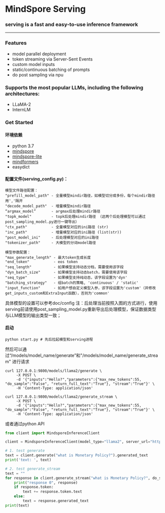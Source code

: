 # MindSpore Serving

### serving is a fast and easy-to-use inference framework

---
### Features
- model parallel deployment
- token streaming via Server-Sent Events
- custom model inputs
- static/continuous batching of prompts
- do post sampling via npu

### Supports the most popular LLMs, including the following architectures:
- LLaMA-2
- InternLM

### Get Started
#### 环境依赖
- python 3.7
- [mindspore](https://www.mindspore.cn/install)
- [mindspore-lite](https://www.mindspore.cn/lite/docs/zh-CN/master/use/downloads.html?highlight=%E5%AE%89%E8%A3%85) 
- [mindformers](https://gitee.com/mindspore/mindformers#%E4%BA%8Cmindformers%E5%AE%89%E8%A3%85)
- easydict

#### 配置文件(serving_config.py)：
    模型文件路径配置：
    "prefill_model_path" - 全量模型mindir路径，如模型切分成多份，每个mindir路径用','隔开
    "decode_model_path"  - 增量模型mindir路径
    “argmax_model”       - argmax后处理mindir路径
    "topk_model"         - topk后处理mindir路径 （这两个后处理模型可以通过post_sampling_model.py进行一键导出）
    "ctx_path"           - 全量模型对应的ini路径 (str)
    "inc_path"           - 增量模型对应的ini路径 (list(str))
    "post_model_ini"     - 后处理模型对应的ini路径
    "tokenizer_path"     - 大模型的分词model路径
    
    模型参数配置：
    "max_generate_length" - 最大token生成长度
    "end_token"           - eos token
    "seq_length"          - 如果模型支持动态分档，需要使用该字段
    "dyn_batch_size"      - 如果模型支持动态batch，需要使用该字段
    "seq_type"            - 如果模型支持纯动态，该字段设置为'dyn'
    "batching_strategy"   - 组batch的策略, 'continuous' / 'static'
    "input_function"      - 如用户想自定义模型入参，该字段设置为'custom'（并修改get_inputs_custom和ExtraInput函数），否则为'common'

具体模型的设置可以参考doc/config
注：后处理当前按照入图的方式进行，使用serving前请使用post_sampling_model.py重新导出后处理模型，保证数据类型与LLM模型的输出类型一致；


#### 启动
```shell
python start.py # 先后拉起模型和serving进程
```

然后可以通过“/models/model_name/generate”和"/models/model_name/generate_stream" 进行请求

```shell
curl 127.0.0.1:9800/models/llama2/generate \
     -X POST \
     -d '{"inputs":"Hello?","parameters":{"max_new_tokens":55, "do_sample":"False", "return_full_text":"True"}, "stream":"True"}' \
     -H 'Content-Type: application/json'
```

```shell
curl 127.0.0.1:9800/models/llama2/generate_stream \
     -X POST \
     -d '{"inputs":"Hello?","parameters":{"max_new_tokens":55, "do_sample":"False", "return_full_text":"True"}, "stream":"True"}' \
     -H 'Content-Type: application/json'
```

或者通过python API
```python
from client import MindsporeInferenceClient

client = MindsporeInferenceClient(model_type="llama2", server_url="http://127.0.0.1:8080")

# 1. test generate
text = client.generate("what is Monetary Policy?").generated_text
print('text: ', text)

# 2. test generate_stream
text = ""
for response in client.generate_stream("what is Monetary Policy?", do_sample=False, max_new_tokens=200):
    print("response 0", response)
    if response.token:
        text += response.token.text
    else:
        text = response.generated_text
print(text)
```
